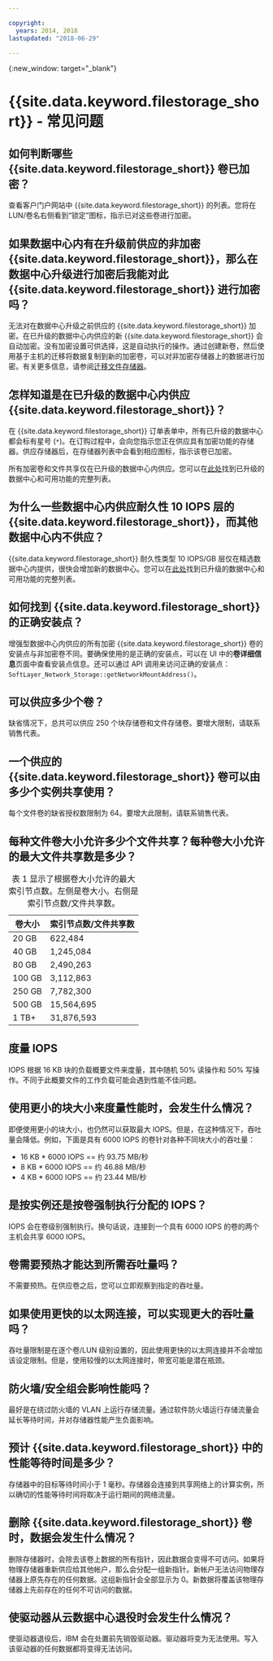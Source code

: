 ```yaml
---

copyright:
  years: 2014, 2018
lastupdated: "2018-06-29"

---
```

{:new_window: target="_blank"}

# {{site.data.keyword.filestorage_short}} - 常见问题

## 如何判断哪些 {{site.data.keyword.filestorage_short}} 卷已加密？
查看客户门户网站中 {{site.data.keyword.filestorage_short}} 的列表。您将在 LUN/卷名右侧看到“锁定”图标，指示已对这些卷进行加密。

## 如果数据中心内有在升级前供应的非加密 {{site.data.keyword.filestorage_short}}，那么在数据中心升级进行加密后我能对此 {{site.data.keyword.filestorage_short}} 进行加密吗？
无法对在数据中心升级之前供应的 {{site.data.keyword.filestorage_short}} 加密。在已升级的数据中心内供应的新 {{site.data.keyword.filestorage_short}} 会自动加密。没有加密设置可供选择，这是自动执行的操作。通过创建新卷，然后使用基于主机的迁移将数据复制到新的加密卷，可以对非加密存储器上的数据进行加密。有关更多信息，请参阅[迁移文件存储器](/docs/infrastructure/FileStorage/migrate-file-storage-encrypted-file-storage.html)。

## 怎样知道是在已升级的数据中心内供应 {{site.data.keyword.filestorage_short}}？
在 {{site.data.keyword.filestorage_short}} 订单表单中，所有已升级的数据中心都会标有星号 (`*`)。在订购过程中，会向您指示您正在供应具有加密功能的存储器。供应存储器后，在存储器列表中会看到相应图标，指示该卷已加密。 

所有加密卷和文件共享仅在已升级的数据中心内供应。您可以在[此处](/docs//infrastructure/BlockStorage/new-ibm-block-and-file-storage-location-and-features.html)找到已升级的数据中心和可用功能的完整列表。

## 为什么一些数据中心内供应耐久性 10 IOPS 层的 {{site.data.keyword.filestorage_short}}，而其他数据中心内不供应？
{{site.data.keyword.filestorage_short}} 耐久性类型 10 IOPS/GB 层仅在精选数据中心内提供，很快会增加新的数据中心。您可以在[此处](/docs//infrastructure/BlockStorage/new-ibm-block-and-file-storage-location-and-features.html)找到已升级的数据中心和可用功能的完整列表。

## 如何找到 {{site.data.keyword.filestorage_short}} 的正确安装点？
增强型数据中心内供应的所有加密 {{site.data.keyword.filestorage_short}} 卷的安装点与非加密卷不同。要确保使用的是正确的安装点，可以在 UI 中的**卷详细信息**页面中查看安装点信息。还可以通过 API 调用来访问正确的安装点：`SoftLayer_Network_Storage::getNetworkMountAddress()`。

## 可以供应多少个卷？
缺省情况下，总共可以供应 250 个块存储卷和文件存储卷。要增大限制，请联系销售代表。

## 一个供应的 {{site.data.keyword.filestorage_short}} 卷可以由多少个实例共享使用？
每个文件卷的缺省授权数限制为 64。要增大此限制，请联系销售代表。

## 每种文件卷大小允许多少个文件共享？每种卷大小允许的最大文件共享数是多少？

<table>
  <caption>表 1 显示了根据卷大小允许的最大索引节点数。左侧是卷大小。右侧是索引节点数/文件共享数。</caption>
  <thead>
    <tr>
      <th>卷大小</th>
      <th>索引节点数/文件共享数</th>
    </tr>
  </thead>
  <tbody>
    <tr>
      <td>20 GB</td>
      <td>622,484</td>
    </tr>
    <tr>
      <td>40 GB</td>
      <td>1,245,084</td>
    </tr>          
    <tr>
      <td>80 GB</td>
      <td>2,490,263</td>
    </tr>          
    <tr>
      <td>100 GB</td>
      <td>3,112,863</td>
    </tr>          
    <tr>
      <td>250 GB</td>
      <td>7,782,300</td>
    </tr>          
    <tr>
      <td>500 GB</td>
      <td>15,564,695</td>
    </tr>
    <tr>
      <td>1 TB+</td>
      <td>31,876,593</td>
    </tr>
   </tbody>
</table>

## 度量 IOPS
IOPS 根据 16 KB 块的负载概要文件来度量，其中随机 50% 读操作和 50% 写操作。不同于此概要文件的工作负载可能会遇到性能不佳问题。

## 使用更小的块大小来度量性能时，会发生什么情况？
即便使用更小的块大小，也仍然可以获取最大 IOPS。但是，在这种情况下，吞吐量会降低。例如，下面是具有 6000 IOPS 的卷针对各种不同块大小的吞吐量：

- 16 KB * 6000 IOPS == 约 93.75 MB/秒
- 8 KB * 6000 IOPS == 约 46.88 MB/秒
- 4 KB * 6000 IOPS == 约 23.44 MB/秒


## 是按实例还是按卷强制执行分配的 IOPS？
IOPS 会在卷级别强制执行。换句话说，连接到一个具有 6000 IOPS 的卷的两个主机会共享 6000 IOPS。

## 卷需要预热才能达到所需吞吐量吗？
不需要预热。在供应卷之后，您可以立即观察到指定的吞吐量。

## 如果使用更快的以太网连接，可以实现更大的吞吐量吗？
吞吐量限制是在逐个卷/LUN 级别设置的，因此使用更快的以太网连接并不会增加该设定限制。但是，使用较慢的以太网连接时，带宽可能是潜在瓶颈。

## 防火墙/安全组会影响性能吗？
最好是在绕过防火墙的 VLAN 上运行存储流量。通过软件防火墙运行存储流量会延长等待时间，并对存储器性能产生负面影响。

## 预计 {{site.data.keyword.filestorage_short}} 中的性能等待时间是多少？   
存储器中的目标等待时间小于 1 毫秒。存储器会连接到共享网络上的计算实例，所以确切的性能等待时间将取决于运行期间的网络流量。

## 删除 {{site.data.keyword.filestorage_short}} 卷时，数据会发生什么情况？
删除存储器时，会除去该卷上数据的所有指针，因此数据会变得不可访问。如果将物理存储器重新供应给其他帐户，那么会分配一组新指针。新帐户无法访问物理存储器上原先存在的任何数据。这组新指针会全部显示为 0。新数据将覆盖该物理存储器上先前存在的任何不可访问的数据。

## 使驱动器从云数据中心退役时会发生什么情况？
使驱动器退役后，IBM 会在处置前先销毁驱动器。驱动器将变为无法使用。写入该驱动器的任何数据都将变得无法访问。
